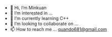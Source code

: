 - 👋 Hi, I’m Minkuan
- 👀 I’m interested in ...
- 🌱 I’m currently learning C++
- 💞️ I’m looking to collaborate on ...
- 📫 How to reach me ... quando681@gmail.com

<!---
Rimuru7824/Rimuru7824 is a ✨ special ✨ repository because its `README.md` (this file) appears on your GitHub profile.
You can click the Preview link to take a look at your changes.
--->
